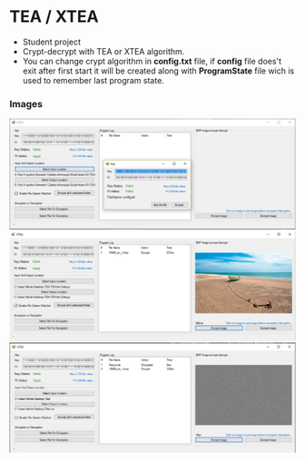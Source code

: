 # TEA / XTEA

- Student project
- Crypt-decrypt with TEA or XTEA algorithm.
- You can change crypt algorithm in **config.txt** file, if **config** file does't exit after first start it will be created along with **ProgramState** file wich is used to remember last program state.

### Images
![alt tag](https://raw.githubusercontent.com/nikolan92/TEA/master/Images/TEA1.png)
![alt tag](https://raw.githubusercontent.com/nikolan92/TEA/master/Images/TEA2.png)
![alt tag](https://raw.githubusercontent.com/nikolan92/TEA/master/Images/TEA3.png)
